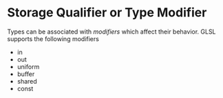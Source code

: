 # Storage Qualifier or Type Modifier

Types can be associated with *modifiers* which affect their behavior. GLSL supports the following modifiers

* in
* out
* uniform
* buffer
* shared
* const




